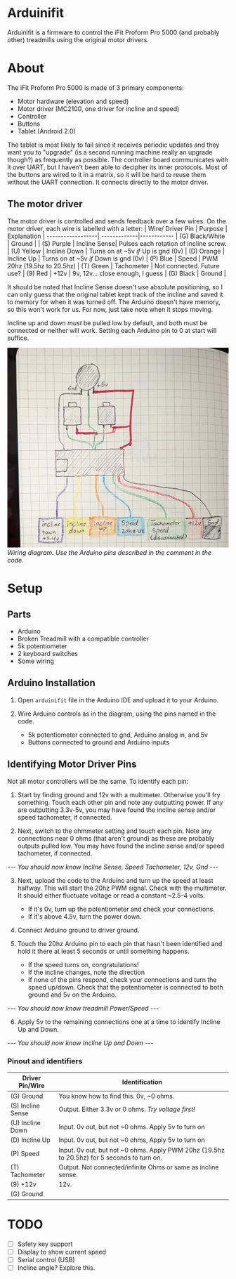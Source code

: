 # Arduinifit
Arduinifit is a firmware to control the iFit Proform Pro 5000 (and probably other) treadmills using the original motor drivers. 

# About
The iFit Proform Pro 5000 is made of 3 primary components:
- Motor hardware (elevation and speed) 
- Motor driver (MC2100, one driver for incline and speed)
- Controller
- Buttons
- Tablet (Android 2.0)

The tablet is most likely to fail since it receives periodic updates and they want you to "upgrade" (is a second running machine really an upgrade though?) as frequently as possible. The controller board communicates with it over UART, but I haven't been able to decipher its inner protocols. Most of the buttons are wired to it in a matrix, so it will be hard to reuse them without the UART connection. It connects directly to the motor driver. 

## The motor driver
The motor driver is controlled and sends feedback over a few wires. On the motor driver, each wire is labelled with a letter: 
| Wire/ Driver Pin          | Purpose      | Explanation
| ------------------| -------------|------------
| (G) Black/White   | Ground       | 
| (S) Purple        | Incline Sense| Pulses each rotation of incline screw.  
| (U) Yellow        | Incline Down | Turns on at ~5v *if* Up is gnd (0v)
| (D) Orange        | Incline Up   | Turns on at ~5v *if* Down is gnd (0v)
| (P) Blue          | Speed        | PWM 20hz (19.5hz to 20.5hz)
| (T) Green         | Tachometer   | Not connected. Future use?
| (9) Red           | +12v         | 9v, 12v... close enough, I guess
| (G) Black         | Ground       | 


It should be noted that Incline Sense doesn't use absolute positioning, so I can only guess that the original tablet kept track of the incline and saved it to memory for when it was turned off. The Arduino doesn't have memory, so this won't work for us. For now, just take note when it stops moving. 

Incline up and down *must* be pulled low by default, and both must be connected or neither will work. Setting each Arduino pin to 0 at start will suffice. 

![sketch of wiring, color accurate](images/wiring.jpg)
*Wiring diagram. Use the Arduino pins described in the comment in the code.*

# Setup
## Parts
- Arduino
- Broken Treadmill with a compatible controller
- 5k potentiometer
- 2 keyboard switches
- Some wiring

## Arduino Installation

1. Open `arduinifit` file in the Arduino IDE and upload it to your Arduino.

2. Wire Arduino controls as in the diagram, using the pins named in the code.
    - 5k potentiometer connected to gnd, Arduino analog in, and 5v
    - Buttons connected to ground and Arduino inputs

## Identifying Motor Driver Pins
Not all motor controllers will be the same. To identify each pin:
1. Start by finding ground and 12v with a multimeter. Otherwise you'll fry something. Touch each other pin and note any outputting power. If any are outputting 3.3v-5v, you may have found the incline sense and/or speed tachometer, if connected.

2. Next, switch to the ohmmeter setting and touch each pin. Note any connections near 0 ohms (that aren't ground) as these are probably outputs pulled low. You may have found the incline sense and/or speed tachometer, if connected. 

*--- You should now know Incline Sense, Speed Tachometer, 12v, Gnd ---*

3. Next, upload the code to the Arduino and turn up the speed at least halfway. This will start the 20hz PWM signal. Check with the multimeter. It should either fluctuate voltage or read a constant ~2.5-4 volts. 
    - If it's 0v, turn up the potentiometer and check your connections. 
    - If it's above 4.5v, turn the power down. 

4. Connect Arduino ground to driver ground. 

5. Touch the 20hz Arduino pin to each pin that hasn't been identified and hold it there at least 5 seconds or until something happens.
    - If the speed turns on, congratulations! 
    - If the incline changes, note the direction
    - If none of the pins respond, check your connections and turn the speed up/down. Check that the potentiometer is connected to both ground and 5v on the Arduino. 

*--- You should now know treadmill Power/Speed ---*

6. Apply 5v to the remaining connections one at a time to identify Incline Up and Down. 

*--- You should now know Incline Up and Down ---*

### Pinout and identifiers

| Driver Pin/Wire  | Identification
| -----------------|---------------
| (G) Ground       | You know how to find this. 0v, ~0 ohms.
| (S) Incline Sense| Output. Either 3.3v or 0 ohms. *Try voltage first!*
| (U) Incline Down | Input. 0v out, but not ~0 ohms. Apply 5v to turn on
| (D) Incline Up   | Input. 0v out, but not ~0 ohms, Apply 5v to turn on
| (P) Speed        | Input. 0v out, but not ~0 ohms. Apply PWM 20hz (19.5hz to 20.5hz) for 5 seconds to turn on.
| (T) Tachometer   | Output. Not connected/infinite Ohms or same as incline sense.
| (9) +12v         | 12v. 
| (G) Ground       | 


# TODO
- [ ] Safety key support
- [ ] Display to show current speed
- [ ] Serial control (USB)
- [ ] Incline angle? Explore this. 
